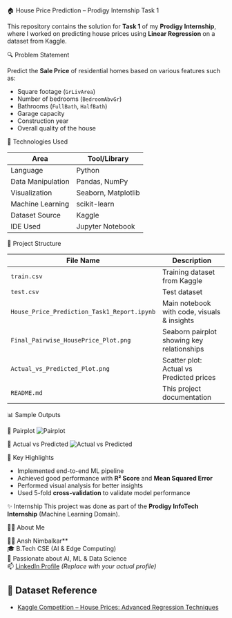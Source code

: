 🏠 House Price Prediction – Prodigy Internship Task 1

This repository contains the solution for **Task 1** of my **Prodigy Internship**, where I worked on predicting house prices using **Linear Regression** on a dataset from Kaggle.


🔍 Problem Statement

Predict the **Sale Price** of residential homes based on various features such as:
- Square footage (`GrLivArea`)
- Number of bedrooms (`BedroomAbvGr`)
- Bathrooms (`FullBath`, `HalfBath`)
- Garage capacity
- Construction year
- Overall quality of the house



🚀 Technologies Used

| Area                  | Tool/Library         |
|-----------------------|----------------------|
| Language              | Python               |
| Data Manipulation     | Pandas, NumPy        |
| Visualization         | Seaborn, Matplotlib  |
| Machine Learning      | scikit-learn         |
| Dataset Source        | Kaggle               |
| IDE Used              | Jupyter Notebook     |


📁 Project Structure

| File Name                             | Description                             |
|--------------------------------------|-----------------------------------------|
| `train.csv`                          | Training dataset from Kaggle            |
| `test.csv`                           | Test dataset                            |
| `House_Price_Prediction_Task1_Report.ipynb` | Main notebook with code, visuals & insights |
| `Final_Pairwise_HousePrice_Plot.png` | Seaborn pairplot showing key relationships |
| `Actual_vs_Predicted_Plot.png`       | Scatter plot: Actual vs Predicted prices |
| `README.md`                          | This project documentation              |



📊 Sample Outputs

📌 Pairplot
![Pairplot](Final_Pairwise_HousePrice_Plot.png)

🎯 Actual vs Predicted
![Actual vs Predicted](Actual_vs_Predicted_Plot.png)


📌 Key Highlights
- Implemented end-to-end ML pipeline
- Achieved good performance with **R² Score** and **Mean Squared Error**
- Performed visual analysis for better insights
- Used 5-fold **cross-validation** to validate model performance


✨ Internship
This project was done as part of the **Prodigy InfoTech Internship** (Machine Learning Domain).


🙋‍♂️ About Me

👨‍💻 Ansh Nimbalkar**  
🎓 B.Tech CSE (AI & Edge Computing)  
🌱 Passionate about AI, ML & Data Science  
📫 [LinkedIn Profile](https://www.linkedin.com/) *(Replace with your actual profile)*


## 📌 Dataset Reference
- [Kaggle Competition – House Prices: Advanced Regression Techniques](https://www.kaggle.com/competitions/house-prices-advanced-regression-techniques)


